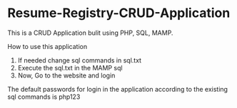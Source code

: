 # Resume-Registry-CRUD-Application

This is a CRUD Application bulit using PHP, SQL, MAMP.

How to use this application
  1. If needed change sql commands in sql.txt
  2. Execute the sql.txt in the MAMP sql
  3. Now, Go to the website and login
 
 The default passwords for login in  the application according to the existing sql commands is php123
